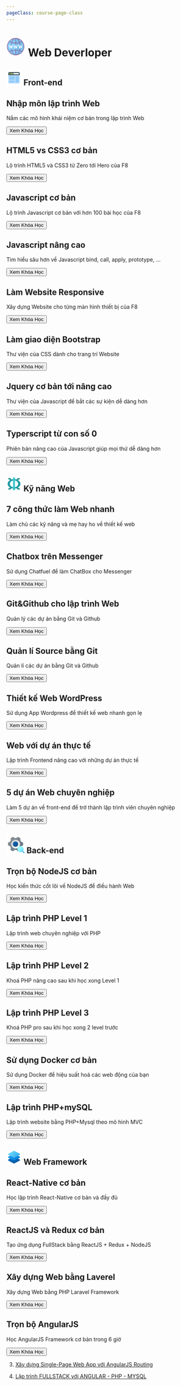 ```yaml
---
pageClass: course-page-class
---
```


# <img src="https://raw.githubusercontent.com/Zenfection/Image/master/2021/09/03-17-58-50-23-23-54-10-icons8_website_64px.png" width="50"> Web Deverloper

## <img src="https://raw.githubusercontent.com/Zenfection/Image/master/2021/09/03-18-02-28-icons8-web.png" width="40"> Front-end

<main class="zencourse">
  <div class="zencard" style='background-image: url(/images/docs/course/web/1/1.png);'>
  <div class="content">
    <h2 class="zentitle">Nhập môn lập trình Web</h2>
    <p class="copy">Nắm các mô hình khái niệm cơ bản trong lập trình Web</p>
    <a href="https://fullstack.edu.vn/courses/lessons-for-newbie" target=”_blank”><button class="zenbtn">Xem Khóa Học</button></a>
    </div>
  </div>

  <div class="zencard" style='background-image: url(/images/docs/course/web/1/2.png);'>
    <div class="content">
      <h2 class="zentitle">HTML5 vs CSS3 cơ bản</h2>
      <p class="copy">Lộ trình HTML5 và CSS3 tử Zero tới Hero của F8</p>
      <a href="https://fullstack.edu.vn/courses/html-css" target=”_blank”><button class="zenbtn">Xem Khóa Học</button></a>
    </div>
  </div>

  <div class="zencard" style="background-image: url(/images/docs/course/web/1/3.png);">
    <div class="content">
      <h2 class="zentitle">Javascript cơ bản</h2>
      <p class="copy">Lộ trình Javascript cơ bản với hơn 100 bài học của F8</p>
      <a href="https://fullstack.edu.vn/courses/javascript-co-ban" target=”_blank”><button class="zenbtn">Xem Khóa Học</button></a>
    </div>
  </div>

  <div class="zencard" style="background-image: url(/images/docs/course/web/1/4.png);">
    <div class="content">
        <h2 class="zentitle">Javascript nâng cao</h2>
        <p class="copy">Tìm hiểu sâu hơn về Javascript bind, call, apply, prototype, ...</p>
        <a href="https://fullstack.edu.vn/courses/javascript-nang-cao" target=”_blank”><button class="zenbtn">Xem Khóa Học</button></a>
    </div>
  </div>
</main>

<main class="zencourse">

  <div class="zencard" style='background-image: url(/images/docs/course/web/1/5.png);'>
    <div class="content">
      <h2 class="zentitle">Làm Website Responsive</h2>
      <p class="copy">Xây dựng Website cho từng màn hình thiết bị của F8</p>
      <a href="https://fullstack.edu.vn/courses/responsive-web-design" target=”_blank”><button class="zenbtn">Xem Khóa Học</button></a>
    </div>
  </div>

  <div class="zencard" style="background-image: url(/images/docs/course/web/1/6.png);">
    <div class="content">
      <h2 class="zentitle">Làm giao diện Bootstrap</h2>
      <p class="copy">Thư viện của CSS dành cho trang trí Website</p>
      <a href="https://drive.google.com/drive/folders/1Rs9WHEe-IG1n7udFkpBIiy0EZ5SH1Uei?usp=sharing" target=”_blank”><button class="zenbtn">Xem Khóa Học</button></a>
    </div>
  </div>

  <div class="zencard" style="background-image: url(/images/docs/course/web/1/7.png);">
    <div class="content">
      <h2 class="zentitle">Jquery cơ bản tới nâng cao</h2>
      <p class="copy">Thư viện của Javascript để bắt các sự kiện dễ dàng hơn</p>
      <a href="https://drive.google.com/drive/folders/1Zj3V3n4VpUbuHsZNjv4uy7bE1xrjW2JP?usp=sharing" target=”_blank”><button class="zenbtn">Xem Khóa Học</button></a>
    </div>
  </div>

  <div class="zencard" style="background-image: url(/images/docs/course/web/1/8.png);">
    <div class="content">
      <h2 class="zentitle">Typerscript từ con số 0</h2>
      <p class="copy">Phiên bản nâng cao của Javascript giúp mọi thứ dễ dàng hơn</p>
      <a href="https://drive.google.com/drive/folders/1hzWE3twA3UCcV4fEG2R5cBLhxLzR7VwX?usp=sharing" target=”_blank”><button class="zenbtn">Xem Khóa Học</button></a>
    </div>
  </div>

</main>
  
## <img src="https://raw.githubusercontent.com/Zenfection/Image/master/2021/09/03-18-04-41-icons8-perseverance.png" width="40"> Kỹ năng Web

<main class="zencourse">
  <div class="zencard" style='background-image: url(/images/docs/course/web/2/1.png);'>
    <div class="content">
      <h2 class="zentitle">7 công thức làm Web nhanh</h2>
      <p class="copy">Làm chủ các kỹ năng và mẹ hay ho về thiết kế web</p>
      <a href="https://drive.google.com/drive/folders/1HtlXNVFqtFC9LNgAYG60-gh4x9YE3MqO?usp=sharing" target=”_blank”><button class="zenbtn">Xem Khóa Học</button></a>
    </div>
  </div>

  <div class="zencard" style="background-image: url(/images/docs/course/web/2/2.png);">
      <div class="content">
        <h2 class="zentitle">Chatbox trên Messenger</h2>
        <p class="copy">Sử dụng Chatfuel để làm ChatBox cho Messenger</p>
        <a href="https://drive.google.com/drive/folders/1yIQ8eg3uEly-XYZ67vZlCJn2gN-9xpar?usp=sharing" target=”_blank”><button class="zenbtn">Xem Khóa Học</button></a>
      </div>
    </div>

  <div class="zencard" style="background-image: url(/images/docs/course/web/2/3.png);">
      <div class="content">
        <h2 class="zentitle">Git&Github cho lập trình Web</h2>
        <p class="copy">Quản lý các dự án bằng Git và Github</p>
        <a href="https://drive.google.com/drive/folders/1Qm6j5MJ1XcZ9fTnUzAW_qRooDganwpRh?usp=sharing" target=”_blank”><button class="zenbtn">Xem Khóa Học</button></a>
      </div>
    </div>
    
  <div class="zencard" style="background-image: url(/images/docs/course/web/2/4.png);">
      <div class="content">
        <h2 class="zentitle">Quản lí Source bằng Git</h2>
        <p class="copy">Quản lí các dự án bằng Git và Github </p>
        <a href="https://drive.google.com/drive/folders/1hzWE3twA3UCcV4fEG2R5cBLhxLzR7VwX?usp=sharing" target=”_blank”><button class="zenbtn">Xem Khóa Học</button></a>
      </div>
    </div>
</main>

<main class="zencourse">
  <div class="zencard" style='background-image: url(/images/docs/course/web/2/5.png);'>
    <div class="content">
      <h2 class="zentitle">Thiết kế Web WordPress</h2>
      <p class="copy">Sử dụng App Wordpress để thiết kế web nhanh gọn lẹ</p>
      <a href="https://drive.google.com/drive/folders/1iu-AaQM-aKOvjzaPClJLOkhdGIVUumEB?usp=sharing" target=”_blank”><button class="zenbtn">Xem Khóa Học</button></a>
    </div>
  </div>

  <div class="zencard" style='background-image: url(/images/docs/course/web/2/6.png);'>
    <div class="content">
      <h2 class="zentitle">Web với dự án thực tế</h2>
      <p class="copy">Lập trình Frontend nâng cao với những dự án thực tế</p>
      <a href="https://drive.google.com/drive/folders/1NE7Q3_D2Sg8JJYnaA8I4tLgUJM-Ng2Yp?usp=sharing" target=”_blank”><button class="zenbtn">Xem Khóa Học</button></a>
    </div>
  </div>

  <div class="zencard" style='background-image: url(/images/docs/course/web/2/7.png);'>
    <div class="content">
      <h2 class="zentitle">5 dự án Web chuyên nghiệp</h2>
      <p class="copy">Làm 5 dự án về front-end để trở thành lập trình viên chuyên nghiệp</p>
      <a href="https://drive.google.com/drive/folders/1LNAHAQ2FCLTpu7r-hw5su9TkM9B4cqBR?usp=sharing" target=”_blank”><button class="zenbtn">Xem Khóa Học</button></a>
    </div>
  </div>
</main>

## <img src="https://raw.githubusercontent.com/Zenfection/Image/master/2021/09/03-18-03-26-icons8-advanced_search.png"> Back-end

<main class="zencourse">
  <div class="zencard" style='background-image: url(/images/docs/course/web/3/1.png);'>
    <div class="content">
      <h2 class="zentitle">Trọn bộ NodeJS cơ bản</h2>
      <p class="copy">Học kiến thức cốt lõi về NodeJS để điều hành Web</p>
      <a href="https://drive.google.com/drive/folders/19bgXz8YREty29qL_fNopMDqdddeKajz6?usp=sharing" target=”_blank”><button class="zenbtn">Xem Khóa Học</button></a>
    </div>
  </div>
  
  <div class="zencard" style='background-image: url(/images/docs/course/web/3/2.png);'>
    <div class="content">
      <h2 class="zentitle">Lập trình PHP Level 1</h2>
      <p class="copy">Lập trình web chuyên nghiệp với PHP</p>
      <a href="https://drive.google.com/drive/folders/1Ob7qlkmDXXrECQhcueHb_K3npRbzG7o1?usp=sharing" target=”_blank”><button class="zenbtn">Xem Khóa Học</button></a>
    </div>
  </div>

  <div class="zencard" style='background-image: url(/images/docs/course/web/3/3.png);'>
    <div class="content">
      <h2 class="zentitle">Lập trình PHP Level 2</h2>
      <p class="copy">Khoá PHP nâng cao sau khi học xong Level 1</p>
      <a href="https://drive.google.com/drive/folders/1hyxsmdBqrs5BDbk6vVoiurs9yLTJQ87T?usp=sharing" target=”_blank”><button class="zenbtn">Xem Khóa Học</button></a>
    </div>
  </div>

  <div class="zencard" style='background-image: url(/images/docs/course/web/3/4.png);'>
    <div class="content">
      <h2 class="zentitle">Lập trình PHP Level 3</h2>
      <p class="copy">Khoá PHP pro sau khi học xong 2 level trước</p>
      <a href="https://drive.google.com/drive/folders/1-u80aHmKyoa7IK25ME5pF2SOqN8_8e7E?usp=sharing" target=”_blank”><button class="zenbtn">Xem Khóa Học</button></a>
    </div>
  </div>
</main>

<main class="zencourse">
  <div class="zencard" style='background-image: url(/images/docs/course/web/3/5.png);'>
    <div class="content">
      <h2 class="zentitle">Sử dụng Docker cơ bản</h2>
      <p class="copy">Sử dụng Docker để hiệu suất hoá các web động của bạn</p>
      <a href="https://drive.google.com/drive/folders/1B9phBDuZ2-KUanAe3I5p9rNHR-F1ojmE?usp=sharing" target=”_blank”><button class="zenbtn">Xem Khóa Học</button></a>
    </div>
  </div>

  <div class="zencard" style='background-image: url(/images/docs/course/web/3/6.png);'>
    <div class="content">
      <h2 class="zentitle">Lập trình PHP+mySQL</h2>
      <p class="copy">Lập trình website bằng PHP+Mysql theo mô hình MVC</p>
      <a href="https://drive.google.com/drive/folders/1QZfJK4Xp1e3WkPNaK3cU__daBFizgSNK?usp=sharing" target=”_blank”><button class="zenbtn">Xem Khóa Học</button></a>
    </div>
  </div>
</main>

## <img src="https://raw.githubusercontent.com/Zenfection/Image/master/2021/09/03-18-03-11-icons8-apps_tab.png" width="40"> Web Framework 

<main class="zencourse">
  <div class="zencard" style='background-image: url(/images/docs/course/web/4/1.png);'>
    <div class="content">
      <h2 class="zentitle">React-Native cơ bản</h2>
      <p class="copy">Học lập trình React-Native cơ bản và đầy đủ</p>
      <a href="https://drive.google.com/drive/folders/1NgzxWnAU8EA7N5Nar0AUIF8G0XqhI3dH?usp=sharing" target=”_blank”><button class="zenbtn">Xem Khóa Học</button></a>
    </div>
  </div>
  <div class="zencard" style='background-image: url(/images/docs/course/web/4/2.png);'>
    <div class="content">
      <h2 class="zentitle">ReactJS và Redux cơ bản</h2>
      <p class="copy">Tạo ứng dụng FullStack bằng ReactJS + Redux + NodeJS</p>
      <a href="https://drive.google.com/drive/folders/1g0Gkr99-V-19dYffo8NvPeR1JXgkFtBI?usp=sharing" target=”_blank”><button class="zenbtn">Xem Khóa Học</button></a>
    </div>
  </div>
   <div class="zencard" style='background-image: url(/images/docs/course/web/4/3.png);'>
    <div class="content">
      <h2 class="zentitle">Xây dựng Web bằng Laverel</h2>
      <p class="copy">Xây dựng Web bằng PHP Laravel Framework</p>
      <a href="https://drive.google.com/drive/folders/1iVPRS-lUky79YDHy48FYuhqWRIdZok2d?usp=sharing" target=”_blank”><button class="zenbtn">Xem Khóa Học</button></a>
    </div>
  </div>
  <div class="zencard" style='background-image: url(/images/docs/course/web/4/4.png);'>
    <div class="content">
      <h2 class="zentitle">Trọn bộ AngularJS</h2>
      <p class="copy">Học AngularJS Framework cơ bản trong 6 giờ</p>
      <a href="https://drive.google.com/drive/folders/10o1C5hrR_kuSZU3cxMnxAYiB5wB0nEjx?usp=sharin" target=”_blank”><button class="zenbtn">Xem Khóa Học</button></a>
    </div>
  </div>
</main>

3. [Xây dựng Single-Page Web App với AngularJS Routing](https://drive.google.com/drive/folders/1kz94BxhMtahXPCbzpy-vBSqrQmKvjoo-?usp=sharing)

6. [Lập trình FULLSTACK với ANGULAR - PHP - MYSQL](https://drive.google.com/drive/folders/1gnku9TfmO5_h4gj-YAEG4W82RAerynQm?usp=sharing)

<comment/>

